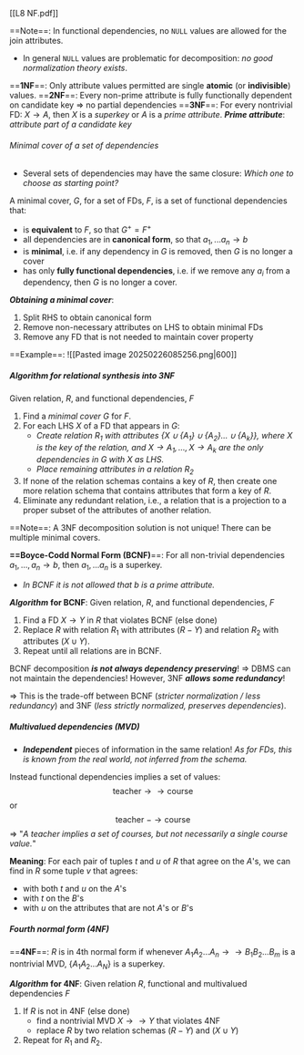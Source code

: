 [[L8 NF.pdf]]

==Note==: In functional dependencies, no `NULL` values are allowed for the join attributes. 
- In general `NULL` values are problematic for decomposition: *no good normalization theory exists*. 

==**1NF**==: Only attribute values permitted are single **atomic** (or **indivisible**) values.
==**2NF**==: Every non-prime attribute is fully functionally dependent on candidate key
	$\Rightarrow$ no partial dependencies
==**3NF**==: For every nontrivial FD: $X \rightarrow A$, then $X$ is a *superkey* or $A$ is a *prime attribute*.
***Prime attribute***: *attribute part of a candidate key*

###### *Minimal cover* of a set of dependencies
- Several sets of dependencies may have the same closure: *Which one to choose as starting point?*

A minimal cover, $G$, for a set of FDs, $F$, is a set of functional dependencies that:
- is **equivalent** to $F$, so that $G^+ = F^+$
- all dependencies are in **canonical form**, so that $a_1, ... a_n \rightarrow b$
- is **minimal**, i.e. if any dependency in $G$ is removed, then $G$ is no longer a cover
- has only **fully functional dependencies**, i.e. if we remove any $a_i$ from a dependency, then $G$ is no longer a cover.

***Obtaining a minimal cover***: 
1. Split RHS to obtain canonical form
2. Remove non-necessary attributes on LHS to obtain minimal FDs
3. Remove any FD that is not needed to maintain cover property

==Example==:
![[Pasted image 20250226085256.png|600]]
##### Algorithm for *relational synthesis* into 3NF

Given relation, $R$, and functional dependencies, $F$
1. Find a *minimal cover* $G$ for $F$.
2. For each LHS $X$ of a FD that appears in $G$:
	- *Create relation $R_1$ with attributes $\{ X \cup \{ A_1 \} \cup \{ A_2 \} ... \cup \{ A_k \} \}$, 
		where $X$ is the key of the relation, and $X\rightarrow A_1, ..., X\rightarrow A_k$ are the only dependencies in $G$ with $X$ as LHS.*
	- *Place remaining attributes in a relation $R_2$*
3. If none of the relation schemas contains a key of $R$, then create one more relation schema that contains attributes that form a key of $R$.
4. Eliminate any redundant relation, i.e., a relation that is a projection to a proper subset of the attributes of another relation. 

==Note==: A 3NF decomposition solution is not unique! There can be multiple minimal covers.


**==Boyce-Codd Normal Form (BCNF)**==: 
For all non-trivial dependencies $a_1, ..., a_n \rightarrow b$, then $a_1, ... a_n$ is a superkey. 
- *In BCNF it is not allowed that $b$ is a prime attribute.*

***Algorithm*** **for BCNF**:
Given relation, $R$, and functional dependencies, $F$
1. Find a FD $X\rightarrow Y$ in $R$ that violates BCNF (else done)
2. Replace $R$ with relation $R_1$ with attributes ($R - Y$) and relation $R_2$ with attributes ($X\cup Y$).
3. Repeat until all relations are in BCNF. 

BCNF decomposition ***is not always dependency preserving***!
	$\Rightarrow$ DBMS can not maintain the dependencies!
However, 3NF ***allows some redundancy***!

$\Rightarrow$ This is the trade-off between BCNF (*stricter normalization / less redundancy*) and 3NF (*less strictly normalized, preserves dependencies*). 

##### Multivalued dependencies (MVD)
- ***Independent*** pieces of information in the same relation!
	*As for FDs, this is known from the real world, not inferred from the schema.*

Instead functional dependencies implies a set of values:
$$
	\mathrm{teacher} \rightarrow \rightarrow \mathrm{course}
$$
or
$$
\mathrm{teacher} \ -\rightarrow \mathrm{course}
$$
$\Rightarrow$ "*A teacher implies a set of courses, but not necessarily a single course value.*"

**Meaning**: For each pair of tuples $t$ and $u$ of $R$ that agree on the $A$'s, we can find in $R$ some tuple $v$ that agrees:
- with both $t$ and $u$ on the $A$'s
- with $t$ on the $B$'s
- with $u$ on the attributes that are not $A$'s or $B$'s

##### Fourth normal form (4NF)
==**4NF**==: $R$ is in 4th normal form if whenever $A_1 A_2 ... A_n \rightarrow \rightarrow B_1 B_2 ... B_m$ is a nontrivial MVD, $\{A_1 A_2 ... A_N\}$ is a superkey. 

***Algorithm*** **for 4NF**:
Given relation $R$, functional and multivalued dependencies $F$
1. If $R$ is not in 4NF (else done) 
	- find a nontrivial MVD $X \rightarrow \rightarrow Y$ that violates 4NF
	- replace $R$ by two relation schemas ($R - Y$) and ($X \cup Y$)
2. Repeat for $R_1$ and $R_2$. 





